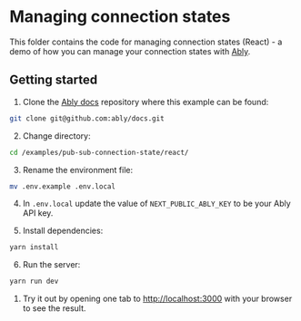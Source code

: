 # Managing connection states

This folder contains the code for managing connection states (React) - a demo of how you can manage your connection states with [Ably](https://ably.com/docs/connect).

## Getting started

1. Clone the [Ably docs](https://github.com/ably/docs) repository where this example can be found:

```sh
git clone git@github.com:ably/docs.git
```

2. Change directory:

```sh
cd /examples/pub-sub-connection-state/react/
```

3. Rename the environment file:

```sh
mv .env.example .env.local
```

4. In `.env.local` update the value of `NEXT_PUBLIC_ABLY_KEY` to be your Ably API key.

5. Install dependencies:

```sh
yarn install
```

6. Run the server:

```sh
yarn run dev
```

1. Try it out by opening one tab to [http://localhost:3000](http://localhost:3000/) with your browser to see the result.
